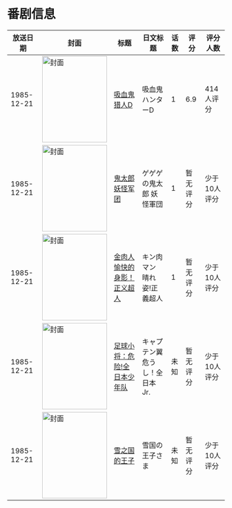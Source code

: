 # 番剧信息

|放送日期|封面|标题|日文标题|话数|评分|评分人数|
|---|---|---|---|---|---|---|
|1985-12-21|<img src="https://lain.bgm.tv/pic/cover/c/13/d1/34227_YU5E2.jpg" alt="封面" style="width:150px;height:200px;object-fit:cover;">|[吸血鬼猎人D](https://bangumi.tv/subject/34227)|吸血鬼ハンターD|1|6.9|414人评分|
|1985-12-21|<img src="https://lain.bgm.tv/pic/cover/c/76/bf/211093_6g25X.jpg" alt="封面" style="width:150px;height:200px;object-fit:cover;">|[鬼太郎 妖怪军团](https://bangumi.tv/subject/211093)|ゲゲゲの鬼太郎 妖怪軍団|1|暂无评分|少于10人评分|
|1985-12-21|<img src="https://lain.bgm.tv/pic/cover/c/dd/71/215104_c9fsV.jpg" alt="封面" style="width:150px;height:200px;object-fit:cover;">|[金肉人 愉快的身影！正义超人](https://bangumi.tv/subject/215104)|キン肉マン 晴れ姿!正義超人|1|暂无评分|少于10人评分|
|1985-12-21|<img src="https://lain.bgm.tv/pic/cover/c/bc/60/312255_BBIDU.jpg" alt="封面" style="width:150px;height:200px;object-fit:cover;">|[足球小将：危险!全日本少年队](https://bangumi.tv/subject/312255)|キャプテン翼 危うし！全日本Jr.|未知|暂无评分|少于10人评分|
|1985-12-21|<img src="https://lain.bgm.tv/pic/cover/c/a5/9e/382981_ST4IF.jpg" alt="封面" style="width:150px;height:200px;object-fit:cover;">|[雪之国的王子](https://bangumi.tv/subject/382981)|雪国の王子さま|未知|暂无评分|少于10人评分|
